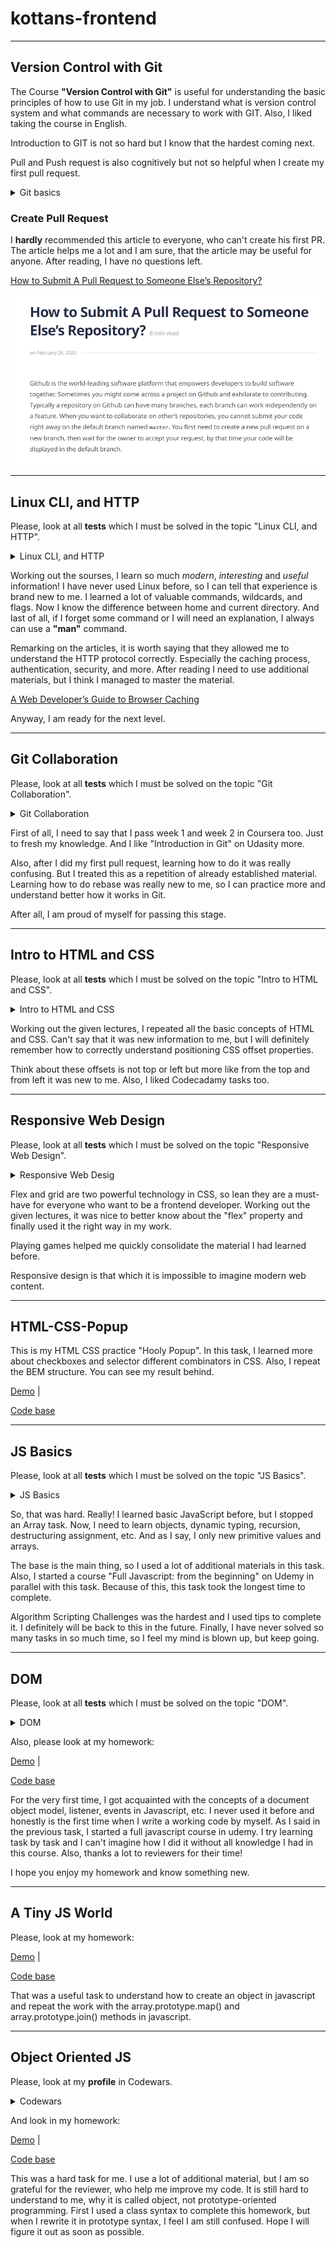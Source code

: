 # kottans-frontend

---

## Version Control with Git

The Course **"Version Control with Git"** is useful for understanding the basic principles of how to use Git in my job. I understand what is version control system and what commands are necessary to work with GIT. Also, I liked taking the course in English.

Introduction to GIT is not so hard but I know that the hardest coming next.

Pull and Push request is also cognitively but not so helpful when I create my first pull request.

<details> 
 <summary>Git basics</summary> 
  
 ![Version Control with Git](Git%20Basics/git-done.png)
 ![Git Introduction](Git%20Basics/git%20intro.png)
 ![Pull and Push](Git%20Basics/pull_push.png) 
  
 </details>

### Create Pull Request

I **hardly** recommended this article to everyone, who can't create his first PR. The article helps me a lot and I am sure, that the article may be useful for anyone. After reading, I have no questions left.

[How to Submit A Pull Request to Someone Else’s Repository?](https://learntocodetogether.com/create-your-first-pull-request/)

![The article](https://github.com/YuliiaDikun/kottans-frontend/blob/main/Git%20Basics/PR.png)

---

## Linux CLI, and HTTP

Please, look at all **tests** which I must be solved in the topic "Linux CLI, and HTTP".

<details> 
 <summary>Linux CLI, and HTTP</summary> 
  
 ![Quiz 1](task_linux_cli/Quiz_number_1.png) 
 ![Quiz 2](task_linux_cli/Quiz_number_2.png) 
 ![Quiz 3](task_linux_cli/Quiz_number_3.png) 
 ![Quiz 4](task_linux_cli/Quiz_number_4.png) 
  
 </details>

Working out the sourses, I learn so much _modern_, _interesting_ and _useful_ information! I have never used Linux before, so I can tell that experience is brand new to me. I learned a lot of valuable commands, wildcards, and flags. Now I know the difference between home and current directory. And last of all, if I forget some command or I will need an explanation, I always can use a **"man"** command.

Remarking on the articles, it is worth saying that they allowed me to understand the HTTP protocol correctly. Especially the caching process, authentication, security, and more. After reading I need to use additional materials, but I think I managed to master the material.

[A Web Developer’s Guide to Browser Caching](https://medium.com/@codebyamir/a-web-developers-guide-to-browser-caching-cc41f3b73e7c)

Anyway, I am ready for the next level.

---

## Git Collaboration

Please, look at all **tests** which I must be solved on the topic "Git Collaboration".

<details> 
 <summary>Git Collaboration</summary> 
  
 ![Basic](task_git_collaboration/learn-git-1.png) 
 ![Pull&Push](task_git_collaboration/learn-git-2.png) 
 ![Week_3](task_git_collaboration/module_3.png) 
 ![Week_4](task_git_collaboration/Module_4.png)
  
 </details>

First of all, I need to say that I pass week 1 and week 2 in Coursera too. Just to fresh my knowledge. And I like "Introduction in Git" on Udasity more.

Also, after I did my first pull request, learning how to do it was really confusing. But I treated this as a repetition of already established material.
Learning how to do rebase was really new to me, so I can practice more and understand better how it works in Git.

After all, I am proud of myself for passing this stage.

---

## Intro to HTML and CSS

Please, look at all **tests** which I must be solved on the topic "Intro to HTML and CSS".

<details> 
 <summary>Intro to HTML and CSS</summary> 
  
 ![week1](task_html_css_intro/week_1.png) 
 ![week2](task_html_css_intro/week_2.png) 
 ![codecadamy](task_html_css_intro/codecadamy.png)  
  
 </details>

Working out the given lectures, I repeated all the basic concepts of HTML and CSS. Can't say that it was new information to me, but I will definitely remember how to correctly understand positioning CSS offset properties.

Think about these offsets is not top or left but more like from the top and from left it was new to me.
Also, I liked Codecadamy tasks too.

---

## Responsive Web Design

Please, look at all **tests** which I must be solved on the topic "Responsive Web Design".

<details> 
 <summary>Responsive Web Desig</summary> 
  
 ![flexbox-froggy](task_responsive_web_design/flexbox_froggy.png) 
 ![grid-garden](task_responsive_web_design/grid-garden.png)  
  
 </details>

Flex and grid are two powerful technology in CSS, so lean they are a must-have for everyone who want to be a frontend developer.
Working out the given lectures, it was nice to better know about the "flex" property and finally used it the right way in my work.

Playing games helped me quickly consolidate the material I had learned before.

Responsive design is that which it is impossible to imagine modern web content.

---

## HTML-CSS-Popup

This is my HTML CSS practice "Hooly Popup". In this task, I learned more about checkboxes and selector different combinators in CSS. Also, I repeat the BEM structure. You can see my result behind.

[Demo](https://yuliiadikun.github.io/Popup/) |

[Code base](https://github.com/YuliiaDikun/Popup)

---

## JS Basics

Please, look at all **tests** which I must be solved on the topic "JS Basics".

<details> 
 <summary>JS Basics</summary> 
  
 ![coursera](task_js_basics/coursera-week-4.png) 
 ![freecodecamp_1](task_js_basics/freecodecamp_1.png)  
 ![freecodecamp_2](task_js_basics/freecodecamp_2.png)
 ![freecodecamp_3](task_js_basics/freecodecamp_3.png)
  
 </details>

So, that was hard. Really! I learned basic JavaScript before, but I stopped an Array task. Now, I need to learn objects, dynamic typing, recursion, destructuring assignment, etc. And as I say, I only new primitive values and arrays.

The base is the main thing, so I used a lot of additional materials in this task. Also, I started a course "Full Javascript: from the beginning" on Udemy in parallel with this task. Because of this, this task took the longest time to complete.

Algorithm Scripting Challenges was the hardest and I used tips to complete it. I definitely will be back to this in the future.
Finally, I have never solved so many tasks in so much time, so I feel my mind is blown up, but keep going.

---

## DOM

Please, look at all **tests** which I must be solved on the topic "DOM".

<details> 
 <summary>DOM</summary> 
  
 ![coursera](task_js_dom/coursera_week-5_DOM.png) 
 ![freecodecamp](task_js_dom/freecodecamp_algorithm_18.png)

 </details>

Also, please look at my homework:

[Demo](https://yuliiadikun.github.io/DOM/) |

[Code base](https://github.com/YuliiaDikun/DOM)

For the very first time, I got acquainted with the concepts of a document object model, listener, events in Javascript, etc. I never used it before and honestly is the first time when I write a working code by myself. As I said in the previous task, I started a full javascript course in udemy. I try learning task by task and I can't imagine how I did it without all knowledge I had in this course. Also, thanks a lot to reviewers for their time!

I hope you enjoy my homework and know something new.

---

## A Tiny JS World

Please, look at my homework:

[Demo](https://yuliiadikun.github.io/a-tiny-JS-world/) |

[Code base](https://github.com/YuliiaDikun/a-tiny-JS-world/blob/master/index.js)

That was a useful task to understand how to create an object in javascript and repeat the work with the array.prototype.map() and array.prototype.join() methods in javascript.

---

## Object Oriented JS

Please, look at my **profile** in Codewars.

<details> 
 <summary>Codewars</summary> 
  
 ![codewars](task_js_oop/codewars-6_kye.png)

 </details>

And look in my homework:

[Demo](https://yuliiadikun.github.io/frontend-nanodegree-arcade-game/) |

[Code base](hhttps://github.com/YuliiaDikun/frontend-nanodegree-arcade-game/blob/master/js/app.js)

This was a hard task for me. I use a lot of additional material, but I am so grateful for the reviewer, who help me improve my code. It is still hard to understand to me, why it is called object, not prototype-oriented programming. First I used a class syntax to complete this homework, but when I rewrite it in prototype syntax, I feel I am still confused.
Hope I will figure it out as soon as possible.
